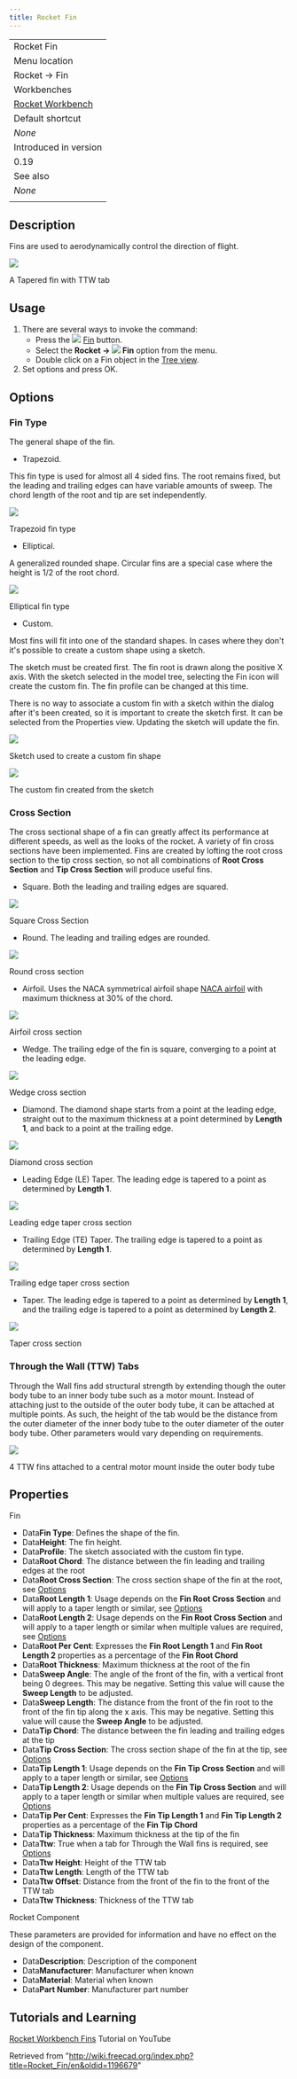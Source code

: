 ```yaml
---
title: Rocket Fin
---
```


|                                                          |
| -------------------------------------------------------- |
| Rocket Fin                                               |
| Menu location                                            |
| Rocket → Fin                                             |
| Workbenches                                              |
| [Rocket Workbench](/Rocket_Workbench "Rocket Workbench") |
| Default shortcut                                         |
| _None_                                                   |
| Introduced in version                                    |
| 0.19                                                     |
| See also                                                 |
| _None_                                                   |
|                                                          |

## Description

Fins are used to aerodynamically control the direction of flight.

![](/src/assets/images/Nike_Fin_TTW_2.png)

A Tapered fin with TTW tab

## Usage

1. There are several ways to invoke the command:
   - Press the ![](/src/assets/images/Rocket_Fin.svg) [Fin](/Rocket_Fin "Rocket Fin") button.
   - Select the **Rocket → ![](/src/assets/images/Rocket_Fin.svg) Fin** option from the menu.
   - Double click on a Fin object in the [Tree view](/Tree_view "Tree view").
2. Set options and press OK.

## Options

### Fin Type

The general shape of the fin.

- Trapezoid.

This fin type is used for almost all 4 sided fins. The root remains fixed, but the leading and trailing edges can have variable amounts of sweep. The chord length of the root and tip are set independently.

![](/src/assets/images/Fin_Trapezoid_small.png)

Trapezoid fin type

- Elliptical.

A generalized rounded shape. Circular fins are a special case where the height is 1/2 of the root chord.

![](/src/assets/images/Fin_Elliptical_small.png)

Elliptical fin type

- Custom.

Most fins will fit into one of the standard shapes. In cases where they don't it's possible to create a custom shape using a sketch.

The sketch must be created first. The fin root is drawn along the positive X axis. With the sketch selected in the model tree, selecting the Fin icon will create the custom fin. The fin profile can be changed at this time.

There is no way to associate a custom fin with a sketch within the dialog after it's been created, so it is important to create the sketch first. It can be selected from the Properties view. Updating the sketch will update the fin.

![](/src/assets/images/Fin_Sketch_small.png)

Sketch used to create a custom fin shape

![](/src/assets/images/Fin_Custom_small.png)

The custom fin created from the sketch

### Cross Section

The cross sectional shape of a fin can greatly affect its performance at different speeds, as well as the looks of the rocket. A variety of fin cross sections have been implemented. Fins are created by lofting the root cross section to the tip cross section, so not all combinations of **Root Cross Section** and **Tip Cross Section** will produce useful fins.

- Square. Both the leading and trailing edges are squared.

![](/src/assets/images/CS_Square.png)

Square Cross Section

- Round. The leading and trailing edges are rounded.

![](/src/assets/images/CS_Round.png)

Round cross section

- Airfoil. Uses the NACA symmetrical airfoil shape [NACA airfoil](https://en.wikipedia.org/wiki/NACA_airfoil) with maximum thickness at 30% of the chord.

![](/src/assets/images/CS_Airfoil.png)

Airfoil cross section

- Wedge. The trailing edge of the fin is square, converging to a point at the leading edge.

![](/src/assets/images/CS_Wedge.png)

Wedge cross section

- Diamond. The diamond shape starts from a point at the leading edge, straight out to the maximum thickness at a point determined by **Length 1**, and back to a point at the trailing edge.

![](/src/assets/images/CS_Diamond.png)

Diamond cross section

- Leading Edge (LE) Taper. The leading edge is tapered to a point as determined by **Length 1**.

![](/src/assets/images/LE_Taper.png)

Leading edge taper cross section

- Trailing Edge (TE) Taper. The trailing edge is tapered to a point as determined by **Length 1**.

![](/src/assets/images/TE_Taper.png)

Trailing edge taper cross section

- Taper. The leading edge is tapered to a point as determined by **Length 1**, and the trailing edge is tapered to a point as determined by **Length 2**.

![](/src/assets/images/CS_Taper.png)

Taper cross section

### Through the Wall (TTW) Tabs

Through the Wall fins add structural strength by extending though the outer body tube to an inner body tube such as a motor mount. Instead of attaching just to the outside of the outer body tube, it can be attached at multiple points. As such, the height of the tab would be the distance from the outer diameter of the inner body tube to the outer diameter of the outer body tube. Other parameters would vary depending on requirements.

![](/src/assets/images/TTWx4.png)

4 TTW fins attached to a central motor mount inside the outer body tube

## Properties

Fin

- Data**Fin Type**: Defines the shape of the fin.
- Data**Height**: The fin height.
- Data**Profile**: The sketch associated with the custom fin type.
- Data**Root Chord**: The distance between the fin leading and trailing edges at the root
- Data**Root Cross Section**: The cross section shape of the fin at the root, see [Options](#Options)
- Data**Root Length 1**: Usage depends on the **Fin Root Cross Section** and will apply to a taper length or similar, see [Options](#Options)
- Data**Root Length 2**: Usage depends on the **Fin Root Cross Section** and will apply to a taper length or similar when multiple values are required, see [Options](#Options)
- Data**Root Per Cent**: Expresses the **Fin Root Length 1** and **Fin Root Length 2** properties as a percentage of the **Fin Root Chord**
- Data**Root Thickness**: Maximum thickness at the root of the fin
- Data**Sweep Angle**: The angle of the front of the fin, with a vertical front being 0 degrees. This may be negative. Setting this value will cause the **Sweep Length** to be adjusted.
- Data**Sweep Length**: The distance from the front of the fin root to the front of the fin tip along the x axis. This may be negative. Setting this value will cause the **Sweep Angle** to be adjusted.
- Data**Tip Chord**: The distance between the fin leading and trailing edges at the tip
- Data**Tip Cross Section**: The cross section shape of the fin at the tip, see [Options](#Options)
- Data**Tip Length 1**: Usage depends on the **Fin Tip Cross Section** and will apply to a taper length or similar, see [Options](#Options)
- Data**Tip Length 2**: Usage depends on the **Fin Tip Cross Section** and will apply to a taper length or similar when multiple values are required, see [Options](#Options)
- Data**Tip Per Cent**: Expresses the **Fin Tip Length 1** and **Fin Tip Length 2** properties as a percentage of the **Fin Tip Chord**
- Data**Tip Thickness**: Maximum thickness at the tip of the fin
- Data**Ttw**: True when a tab for Through the Wall fins is required, see [Options](#Options)
- Data**Ttw Height**: Height of the TTW tab
- Data**Ttw Length**: Length of the TTW tab
- Data**Ttw Offset**: Distance from the front of the fin to the front of the TTW tab
- Data**Ttw Thickness**: Thickness of the TTW tab

Rocket Component

These parameters are provided for information and have no effect on the design of the component.

- Data**Description**: Description of the component
- Data**Manufacturer**: Manufacturer when known
- Data**Material**: Material when known
- Data**Part Number**: Manufacturer part number

## Tutorials and Learning

[Rocket Workbench Fins](https://youtu.be/8MmEVyGkA0I) Tutorial on YouTube

Retrieved from "<http://wiki.freecad.org/index.php?title=Rocket_Fin/en&oldid=1196679>"
